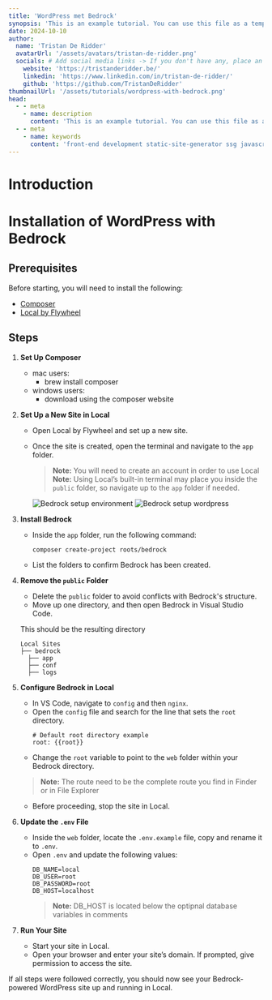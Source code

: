 ```yaml
---
title: 'WordPress met Bedrock'
synopsis: 'This is an example tutorial. You can use this file as a template to create your own tutorials.'
date: 2024-10-10
author:
  name: 'Tristan De Ridder'
  avatarUrl: '/assets/avatars/tristan-de-ridder.png'
  socials: # Add social media links -> If you don't have any, place an empty string ''
    website: 'https://tristanderidder.be/'
    linkedin: 'https://www.linkedin.com/in/tristan-de-ridder/'
    github: 'https://github.com/TristanDeRidder'
thumbnailUrl: '/assets/tutorials/wordpress-with-bedrock.png'
head:
  - - meta
    - name: description
      content: 'This is an example tutorial. You can use this file as a template to create your own tutorials.' # Add a description of the article
  - - meta
    - name: keywords
      content: 'front-end development static-site-generator ssg javascript' # Add keywords related to the article
---
```


# Introduction

# Installation of WordPress with Bedrock

## Prerequisites
Before starting, you will need to install the following:
- [Composer](https://getcomposer.org/download/)
- [Local by Flywheel](https://localwp.com/)

## Steps
1. **Set Up Composer**
    - mac users:
      - brew install composer
    - windows users:
      - download using the composer website

2. **Set Up a New Site in Local**
   - Open Local by Flywheel and set up a new site.
   - Once the site is created, open the terminal and navigate to the `app` folder.  
     > **Note:** You will need to create an account in order to use Local  
     > **Note:** Using Local’s built-in terminal may place you inside the `public` folder, so navigate up to the `app` folder if needed.

     ![Bedrock setup environment](/assets/tutorials/bedrock-setup-environment.png)
     ![Bedrock setup wordpress](/assets/tutorials/bedrock-setup-wordpress.png)

3. **Install Bedrock**
   - Inside the `app` folder, run the following command:
     ```terminal
     composer create-project roots/bedrock
     ```
   - List the folders to confirm Bedrock has been created.

4. **Remove the `public` Folder**
   - Delete the `public` folder to avoid conflicts with Bedrock's structure.
   - Move up one directory, and then open Bedrock in Visual Studio Code.
  
    This should be the resulting directory
    ```directory
    Local Sites
    ├── bedrock
      ├── app
      ├── conf  
      ├── logs 
    ```

5. **Configure Bedrock in Local**
   - In VS Code, navigate to `config` and then `nginx`.
   - Open the `config` file and search for the line that sets the `root` directory.
     ```nginx
     # Default root directory example
     root: {{root}}
     ```
   - Change the `root` variable to point to the `web` folder within your Bedrock directory.
    > **Note:** The route need to be the complete route you find in Finder or in File Explorer
   - Before proceeding, stop the site in Local.

6. **Update the `.env` File**
   - Inside the `web` folder, locate the `.env.example` file, copy and rename it to `.env`.
   - Open `.env` and update the following values:
     ```env
     DB_NAME=local
     DB_USER=root
     DB_PASSWORD=root
     DB_HOST=localhost
     ```
     > **Note:** DB_HOST is located below the optipnal database variables in comments

7. **Run Your Site**
   - Start your site in Local.
   - Open your browser and enter your site’s domain. If prompted, give permission to access the site.

If all steps were followed correctly, you should now see your Bedrock-powered WordPress site up and running in Local.
